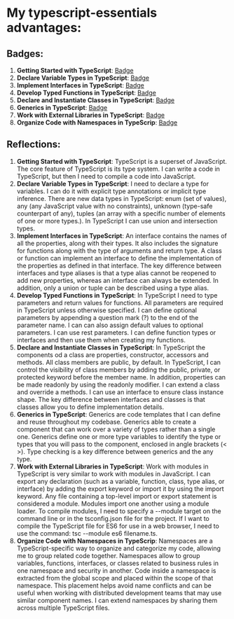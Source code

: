# My typescript-essentials advantages:

## Badges:

1. **Getting Started with TypeScript**: [Badge](https://learn.microsoft.com/ru-ru/users/zarembochka-1067/achievements/dgmr7dnj)
2. **Declare Variable Types in TypeScript**: [Badge](https://learn.microsoft.com/en-us/users/zarembochka-1067/achievements/24f3m63v)
3. **Implement Interfaces in TypeScript**: [Badge](https://learn.microsoft.com/en-us/users/zarembochka-1067/achievements/fz99cjex)
4. **Develop Typed Functions in TypeScript**: [Badge](https://learn.microsoft.com/en-us/users/zarembochka-1067/achievements/j6qdnvlt)
5. **Declare and Instantiate Classes in TypeScript**: [Badge](https://learn.microsoft.com/en-us/users/zarembochka-1067/achievements/3x53etah)
6. **Generics in TypeScript**: [Badge](https://learn.microsoft.com/en-us/users/zarembochka-1067/achievements/x237wx8y)
7. **Work with External Libraries in TypeScript**: [Badge](https://learn.microsoft.com/en-us/users/zarembochka-1067/achievements/vky43rrm)
8. **Organize Code with Namespaces in TypeScrip**: [Badge](https://learn.microsoft.com/en-us/users/zarembochka-1067/achievements/hygkag68)

## Reflections:

1. **Getting Started with TypeScript**: TypeScript is a superset of JavaScript. The core feature of TypeScript is its type system. I can write a code in TypeScript, but then I need to compile a code into JavaScript.
2. **Declare Variable Types in TypeScript**: I need to declare a type for variables. I can do it with explicit type annotations or implicit type inference. There are new data types in TypeScript: enum (set of values), any (any JavaScript value with no constraints), unknown (type-safe counterpart of any), tuples (an array with a specific number of elements of one or more types.). In TypeScript I can use union and intersection types.
3. **Implement Interfaces in TypeScript**: An interface contains the names of all the properties, along with their types. It also includes the signature for functions along with the type of arguments and return type. A class or function can implement an interface to define the implementation of the properties as defined in that interface. The key difference between interfaces and type aliases is that a type alias cannot be reopened to add new properties, whereas an interface can always be extended. In addition, only a union or tuple can be described using a type alias.
4. **Develop Typed Functions in TypeScript**: In TypeScript I need to type parameters and return values for functions. All parameters are required in TypeScript unless otherwise specified. I can define optional parameters by appending a question mark (?) to the end of the parameter name. I can can also assign default values to optional parameters. I can use rest parameters. I can define function types or interfaces and then use them when creating my functions.
5. **Declare and Instantiate Classes in TypeScript**: In TypeScript the components od a class are properties, constructor, accessors and methods. All class members are public, by default. In TypeScript, I can control the visibility of class members by adding the public, private, or protected keyword before the member name. In addition, properties can be made readonly by using the readonly modifier. I can extend a class and override a methods. I can use an interface to ensure class instance shape. The key difference between interfaces and classes is that classes allow you to define implementation details.
6. **Generics in TypeScript**: Generics are code templates that I can define and reuse throughout my codebase. Generics able to create a component that can work over a variety of types rather than a single one. Generics define one or more type variables to identify the type or types that you will pass to the component, enclosed in angle brackets (< >). Type checking is a key difference between generics and the any type.
7. **Work with External Libraries in TypeScript**: Work with modules in TypeScript is very similar to work with modules in JavaScript. I can export any declaration (such as a variable, function, class, type alias, or interface) by adding the export keyword or import it by using the import keyword. Any file containing a top-level import or export statement is considered a module. Modules import one another using a module loader. To compile modules, I need to specify a --module target on the command line or in the tsconfig.json file for the project. If I want to compile the TypeScript file for ES6 for use in a web browser, I need to use the command: tsc --module es6 filename.ts.
8. **Organize Code with Namespaces in TypeScrip**: Namespaces are a TypeScript-specific way to organize and categorize my code, allowing me to group related code together. Namespaces allow to group variables, functions, interfaces, or classes related to business rules in one namespace and security in another. Code inside a namespace is extracted from the global scope and placed within the scope of that namespace. This placement helps avoid name conflicts and can be useful when working with distributed development teams that may use similar component names. I can extend namespaces by sharing them across multiple TypeScript files.
